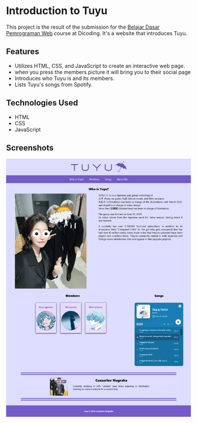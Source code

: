 # Introduction to Tuyu

This project is the result of the submission for the [Belajar Dasar Pemrograman Web](https://www.dicoding.com/academies/123) course at Dicoding. It's a website that introduces Tuyu.

## Features

- Utilizes HTML, CSS, and JavaScript to create an interactive web page.
- when you press the members picture it will bring you to their social page
- Introduces who Tuyu is and its members.
- Lists Tuyu's songs from Spotify.

## Technologies Used

- HTML
- CSS
- JavaScript

## Screenshots

![Web Screenshot](assets/images/website_ss.png)
